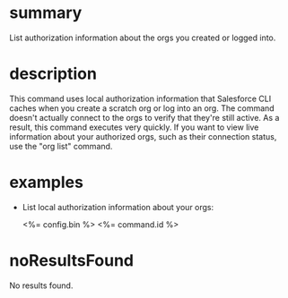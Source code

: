 # summary

List authorization information about the orgs you created or logged into.

# description

This command uses local authorization information that Salesforce CLI caches when you create a scratch org or log into an org. The command doesn't actually connect to the orgs to verify that they're still active. As a result, this command executes very quickly. If you want to view live information about your authorized orgs, such as their connection status, use the "org list" command.

# examples

- List local authorization information about your orgs:

  <%= config.bin %> <%= command.id %>

# noResultsFound

No results found.
